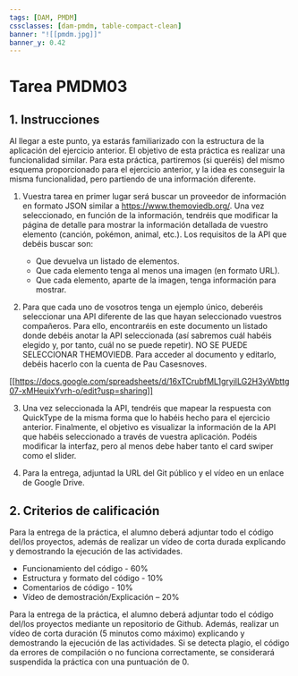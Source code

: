 ```yaml
---
tags: [DAM, PMDM]
cssclasses: [dam-pmdm, table-compact-clean]
banner: "![[pmdm.jpg]]"
banner_y: 0.42
---
```


# Tarea **PMDM03**
## 1. Instrucciones

Al llegar a este punto, ya estarás familiarizado con la estructura de la aplicación del ejercicio anterior. El objetivo de esta práctica es realizar una funcionalidad similar. Para esta práctica, partiremos (si queréis) del mismo esquema proporcionado para el ejercicio anterior, y la idea es conseguir la misma funcionalidad, pero partiendo de una información diferente.

1. Vuestra tarea en primer lugar será buscar un proveedor de información en formato JSON similar a <https://www.themoviedb.org/>. Una vez seleccionado, en función de la información, tendréis que modificar la página de detalle para mostrar la información detallada de vuestro elemento (canción, pokémon, animal, etc.). Los requisitos de la API que debéis buscar son:
   - Que devuelva un listado de elementos.
   - Que cada elemento tenga al menos una imagen (en formato URL).
   - Que cada elemento, aparte de la imagen, tenga información para mostrar.

2. Para que cada uno de vosotros tenga un ejemplo único, deberéis seleccionar una API diferente de las que hayan seleccionado vuestros compañeros. Para ello, encontraréis en este documento un listado donde debéis anotar la API seleccionada (así sabremos cuál habéis elegido y, por tanto, cuál no se puede repetir). NO SE PUEDE SELECCIONAR THEMOVIEDB. Para acceder al documento y editarlo, debéis hacerlo con la cuenta de Pau Casesnoves.

[[https://docs.google.com/spreadsheets/d/16xTCrubfML1gryilLG2H3yWbttg07-xMHeuixYvrh-o/edit?usp=sharing]]

3. Una vez seleccionada la API, tendréis que mapear la respuesta con QuickType de la misma forma que lo habéis hecho para el ejercicio anterior. Finalmente, el objetivo es visualizar la información de la API que habéis seleccionado a través de vuestra aplicación. Podéis modificar la interfaz, pero al menos debe haber tanto el card swiper como el slider.

4. Para la entrega, adjuntad la URL del Git público y el vídeo en un enlace de Google Drive.

## 2. Criterios de calificación

Para la entrega de la práctica, el alumno deberá adjuntar todo el código del/los proyectos, además de realizar un vídeo de corta durada explicando y demostrando la ejecución de las actividades.

- Funcionamiento del código - 60%
- Estructura y formato del código - 10%
- Comentarios de código - 10%
- Vídeo de demostración/Explicación – 20%

Para la entrega de la práctica, el alumno deberá adjuntar todo el código del/los proyectos mediante un repositorio de Github. Además, realizar un vídeo de corta duración (5 minutos como máximo) explicando y demostrando la ejecución de las actividades. Si se detecta plagio, el código da errores de compilación o no funciona correctamente, se considerará suspendida la práctica con una puntuación de 0.
